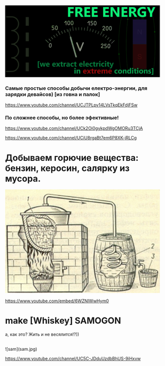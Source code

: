 

![Free_Energy](fe.jpg)



### Самые простые способы добычи електро-энергии, для зарядки девайсов) [из говна и палок]

https://www.youtube.com/channel/UCJTPLpv14LVsTkqEkFdjFSw<br>


### По сложнее способы, но более эфективные!

https://www.youtube.com/channel/UCk2Oi0gykpdWgOMORu3TCjA<br>

https://www.youtube.com/channel/UCiU8rgaBt7em6P8XK-jRLCg<br>



# Добываем горючие вещества: бензин, керосин, салярку из мусора.


![Benzine](benzine.jpg)

https://www.youtube.com/embed/6WZNIWwHym0<br>




# make [Whiskey] SAMOGON
а, как это? Жить и не весялится!?))

<br>
![sam](sam.jpg)

https://www.youtube.com/channel/UC5C-JDduUzdbBhUS-9iHxvw
